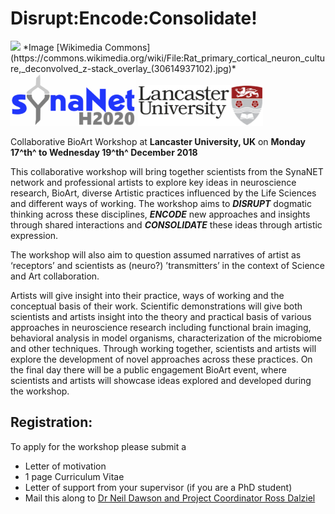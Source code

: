 # Disrupt:Encode:Consolidate!

<img src="https://upload.wikimedia.org/wikipedia/commons/thumb/7/75/Rat_primary_cortical_neuron_culture%2C_deconvolved_z-stack_overlay_%2830614937102%29.jpg/299px-Rat_primary_cortical_neuron_culture%2C_deconvolved_z-stack_overlay_%2830614937102%29.jpg" width=400>
*Image [Wikimedia Commons](https://commons.wikimedia.org/wiki/File:Rat_primary_cortical_neuron_culture,_deconvolved_z-stack_overlay_(30614937102).jpg)*

<img src="media/synaNetLogo.png" width=200>
<img src="media/LancsACLogo.png" width=200>

Collaborative BioArt Workshop at **Lancaster University, UK** on **Monday 17^th^ to Wednesday 19^th^ December 2018**

This collaborative workshop will bring together scientists from the SynaNET network and professional artists to explore key ideas in neuroscience research, BioArt, diverse Artistic practices influenced by the Life Sciences and different ways of working. The workshop aims to ***DISRUPT*** dogmatic thinking across these disciplines, ***ENCODE*** new approaches and insights through shared interactions and ***CONSOLIDATE*** these ideas through artistic expression.

The workshop will also aim to question assumed narratives of artist as ‘receptors’ and scientists as (neuro?) ’transmitters’ in the context of Science and Art collaboration.

Artists will give insight into their practice, ways of working and the conceptual basis of their work. Scientific demonstrations will give both scientists and artists insight into the theory and practical basis of various approaches in neuroscience research including functional brain imaging, behavioral analysis in model organisms, characterization of the microbiome and other techniques. Through working together, scientists and artists will explore the development of novel approaches across these practices. On the final day there will be a public engagement BioArt event, where scientists and artists will showcase ideas explored and developed during the workshop.

## Registration:

To apply for the workshop please submit a
 * Letter of motivation 
 * 1 page Curriculum Vitae
 * Letter of support from your supervisor (if you are a PhD student) 
 * Mail this along to <a href="n.dawson1@lancaster.ac.uk?subject=Disrupt, Encode, Consolidate Enquiry&bcc=r.dalziel@lancaster.ac.uk">Dr Neil Dawson and Project Coordinator Ross Dalziel</a>
 
